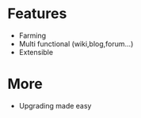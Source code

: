 # Features #
  * Farming
  * Multi functional (wiki,blog,forum...)
  * Extensible

# More #
  * Upgrading made easy